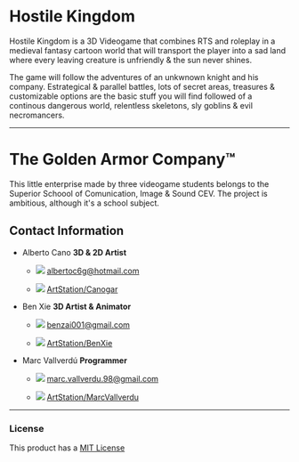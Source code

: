 # Hostile Kingdom

Hostile Kingdom is a 3D Videogame that combines RTS and roleplay in a medieval fantasy cartoon world that will transport the player into a sad land where every leaving creature is unfriendly & the sun never shines. 

The game will follow the adventures of an unkwnown knight and his company. Estrategical & parallel battles, lots of secret areas, treasures & customizable options are the basic stuff you will find followed of a continous dangerous world, relentless skeletons, sly goblins & evil necromancers. 

------

# The Golden Armor Company™

This little enterprise made by three videogame students belongs to the Superior Schoool of Comunication, Image & Sound CEV.
The project is ambitious, although it's a school subject. 

## Contact Information

* Alberto Cano **3D & 2D Artist**

  * ![](https://github.com/GoldenArmor/HostileKingdom/blob/master/WikiResources/Email_Icon.png) albertoc6g@hotmail.com

  * ![](https://github.com/GoldenArmor/HostileKingdom/blob/master/WikiResources/Artstation_Icon.png) 
[ArtStation/Canogar](https://www.artstation.com/canogar "ArtStation")

* Ben Xie **3D Artist & Animator**

  * ![](https://github.com/GoldenArmor/HostileKingdom/blob/master/WikiResources/Email_Icon.png) benzai001@gmail.com

  * ![](https://github.com/GoldenArmor/HostileKingdom/blob/master/WikiResources/Artstation_Icon.png) 
[ArtStation/BenXie](https://www.artstation.com/benxie "ArtStation")

* Marc Vallverdú **Programmer**

  * ![](https://github.com/GoldenArmor/HostileKingdom/blob/master/WikiResources/Email_Icon.png) marc.vallverdu.98@gmail.com

  * ![](https://github.com/GoldenArmor/HostileKingdom/blob/master/WikiResources/Artstation_Icon.png) 
[ArtStation/MarcVallverdu](https://www.artstation.com/quooler "ArtStation")

------

### License

This product has a [MIT License](https://github.com/GoldenArmor/HostileKingdom/blob/master/LICENSE "License")
